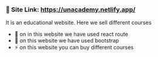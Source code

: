 ### 👋 Site Link: https://unacademy.netlify.app/
It is an educational website. Here we sell different courses

- 🔭 on in this website we have used  react route
- 🌱 on this website we have  used bootstrap
- ⚡ on this website you can buy different courses




